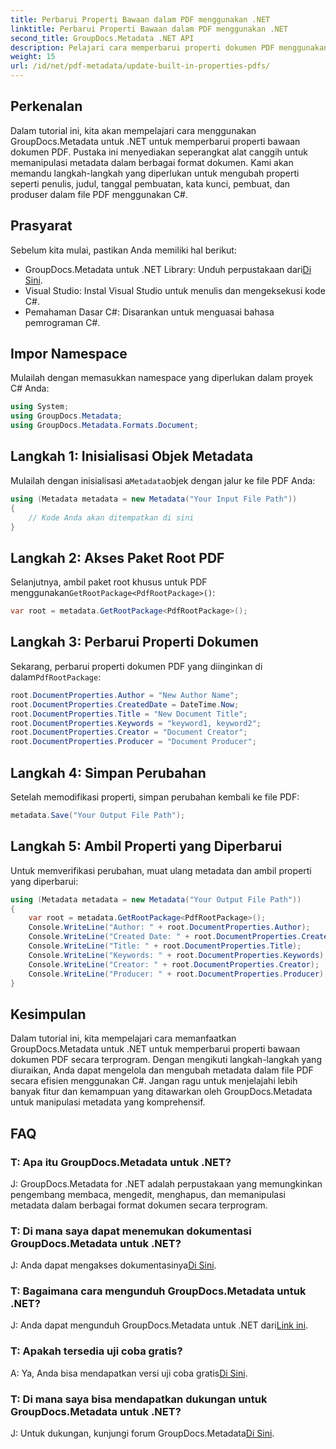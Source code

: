 ```yaml
---
title: Perbarui Properti Bawaan dalam PDF menggunakan .NET
linktitle: Perbarui Properti Bawaan dalam PDF menggunakan .NET
second_title: GroupDocs.Metadata .NET API
description: Pelajari cara memperbarui properti dokumen PDF menggunakan C# dan GroupDocs.Metadata untuk .NET. Ubah penulis, judul, kata kunci, dan lainnya secara terprogram.
weight: 15
url: /id/net/pdf-metadata/update-built-in-properties-pdfs/
---
```

## Perkenalan
Dalam tutorial ini, kita akan mempelajari cara menggunakan GroupDocs.Metadata untuk .NET untuk memperbarui properti bawaan dokumen PDF. Pustaka ini menyediakan seperangkat alat canggih untuk memanipulasi metadata dalam berbagai format dokumen. Kami akan memandu langkah-langkah yang diperlukan untuk mengubah properti seperti penulis, judul, tanggal pembuatan, kata kunci, pembuat, dan produser dalam file PDF menggunakan C#.
## Prasyarat
Sebelum kita mulai, pastikan Anda memiliki hal berikut:
-  GroupDocs.Metadata untuk .NET Library: Unduh perpustakaan dari[Di Sini](https://releases.groupdocs.com/metadata/net/).
- Visual Studio: Instal Visual Studio untuk menulis dan mengeksekusi kode C#.
- Pemahaman Dasar C#: Disarankan untuk menguasai bahasa pemrograman C#.

## Impor Namespace
Mulailah dengan memasukkan namespace yang diperlukan dalam proyek C# Anda:
```csharp
using System;
using GroupDocs.Metadata;
using GroupDocs.Metadata.Formats.Document;
```
## Langkah 1: Inisialisasi Objek Metadata
 Mulailah dengan inisialisasi a`Metadata`objek dengan jalur ke file PDF Anda:
```csharp
using (Metadata metadata = new Metadata("Your Input File Path"))
{
    // Kode Anda akan ditempatkan di sini
}
```
## Langkah 2: Akses Paket Root PDF
 Selanjutnya, ambil paket root khusus untuk PDF menggunakan`GetRootPackage<PdfRootPackage>()`:
```csharp
var root = metadata.GetRootPackage<PdfRootPackage>();
```
## Langkah 3: Perbarui Properti Dokumen
 Sekarang, perbarui properti dokumen PDF yang diinginkan di dalam`PdfRootPackage`:
```csharp
root.DocumentProperties.Author = "New Author Name";
root.DocumentProperties.CreatedDate = DateTime.Now;
root.DocumentProperties.Title = "New Document Title";
root.DocumentProperties.Keywords = "keyword1, keyword2";
root.DocumentProperties.Creator = "Document Creator";
root.DocumentProperties.Producer = "Document Producer";
```
## Langkah 4: Simpan Perubahan
Setelah memodifikasi properti, simpan perubahan kembali ke file PDF:
```csharp
metadata.Save("Your Output File Path");
```
## Langkah 5: Ambil Properti yang Diperbarui
Untuk memverifikasi perubahan, muat ulang metadata dan ambil properti yang diperbarui:
```csharp
using (Metadata metadata = new Metadata("Your Output File Path"))
{
    var root = metadata.GetRootPackage<PdfRootPackage>();
    Console.WriteLine("Author: " + root.DocumentProperties.Author);
    Console.WriteLine("Created Date: " + root.DocumentProperties.CreatedDate);
    Console.WriteLine("Title: " + root.DocumentProperties.Title);
    Console.WriteLine("Keywords: " + root.DocumentProperties.Keywords);
    Console.WriteLine("Creator: " + root.DocumentProperties.Creator);
    Console.WriteLine("Producer: " + root.DocumentProperties.Producer);
}
```

## Kesimpulan
Dalam tutorial ini, kita mempelajari cara memanfaatkan GroupDocs.Metadata untuk .NET untuk memperbarui properti bawaan dokumen PDF secara terprogram. Dengan mengikuti langkah-langkah yang diuraikan, Anda dapat mengelola dan mengubah metadata dalam file PDF secara efisien menggunakan C#. Jangan ragu untuk menjelajahi lebih banyak fitur dan kemampuan yang ditawarkan oleh GroupDocs.Metadata untuk manipulasi metadata yang komprehensif.

## FAQ
### T: Apa itu GroupDocs.Metadata untuk .NET?
J: GroupDocs.Metadata for .NET adalah perpustakaan yang memungkinkan pengembang membaca, mengedit, menghapus, dan memanipulasi metadata dalam berbagai format dokumen secara terprogram.
### T: Di mana saya dapat menemukan dokumentasi GroupDocs.Metadata untuk .NET?
 J: Anda dapat mengakses dokumentasinya[Di Sini](https://tutorials.groupdocs.com/metadata/net/).
### T: Bagaimana cara mengunduh GroupDocs.Metadata untuk .NET?
 J: Anda dapat mengunduh GroupDocs.Metadata untuk .NET dari[Link ini](https://releases.groupdocs.com/metadata/net/).
### T: Apakah tersedia uji coba gratis?
 A: Ya, Anda bisa mendapatkan versi uji coba gratis[Di Sini](https://releases.groupdocs.com/).
### T: Di mana saya bisa mendapatkan dukungan untuk GroupDocs.Metadata untuk .NET?
 J: Untuk dukungan, kunjungi forum GroupDocs.Metadata[Di Sini](https://forum.groupdocs.com/c/metadata/14).